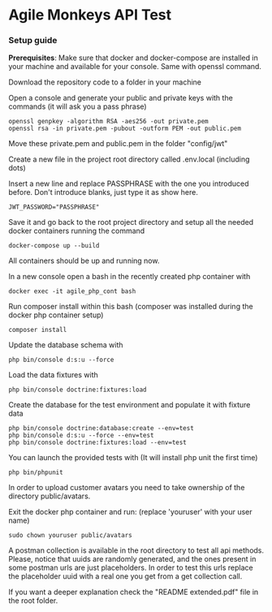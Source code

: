 # Agile Monkeys API Test
### Setup guide

**Prerequisites**: Make sure that docker and docker-compose are installed in your machine and available for your console. Same with openssl command.

Download the repository code to a folder in your machine

Open a console and generate your public and private keys with the commands (it will ask you a pass phrase)

    openssl genpkey -algorithm RSA -aes256 -out private.pem
    openssl rsa -in private.pem -pubout -outform PEM -out public.pem

Move these private.pem and public.pem in the folder "config/jwt"

Create a new file in the project root directory called .env.local (including dots)

Insert a new line and replace PASSPHRASE with the one you introduced before. Don't introduce blanks, just type it as show here.

    JWT_PASSWORD="PASSPHRASE"

Save it and go back to the root project directory and setup all the needed docker containers running the command

    docker-compose up --build

All containers should be up and running now.

In a new console open a bash in the recently created php container with

    docker exec -it agile_php_cont bash

Run composer install within this bash (composer was installed during the docker php container setup)

    composer install

Update the database schema with

    php bin/console d:s:u --force

Load the data fixtures with

    php bin/console doctrine:fixtures:load

Create the database for the test environment and populate it with fixture data

    php bin/console doctrine:database:create --env=test
    php bin/console d:s:u --force --env=test
    php bin/console doctrine:fixtures:load --env=test

You can launch the provided tests with (It will install php unit the first time)

    php bin/phpunit

In order to upload customer avatars you need to take ownership of the directory public/avatars. 

Exit the docker php container and run: (replace 'youruser' with your user name)

    sudo chown youruser public/avatars

A postman collection is available in the root directory to test all api methods.
Please, notice that uuids are randomly generated, and the ones present in some postman urls are just placeholders.
In order to test this urls replace the placeholder uuid with a real one you get from a get collection call.

If you want a deeper explanation check the "README extended.pdf" file in the root folder.


